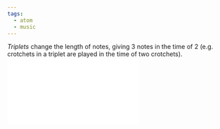 ```yaml
---
tags:
  - atom
  - music
---
```

*Triplets* change the length of notes, giving 3 notes in the time of 2 (e.g. crotchets in a triplet are played in the time of two crotchets).
![1000|center](triplets.excalidraw.md)